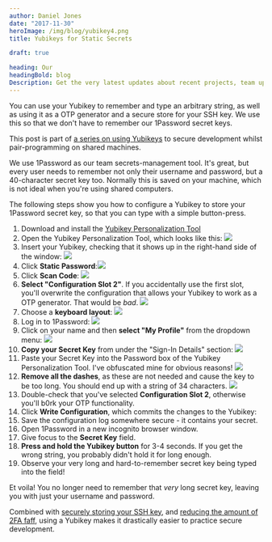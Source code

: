 ```yaml
---
author: Daniel Jones
date: "2017-11-30"
heroImage: /img/blog/yubikey4.png
title: Yubikeys for Static Secrets

draft: true

heading: Our
headingBold: blog
Description: Get the very latest updates about recent projects, team updates, thoughts and industry news from our team of EngineerBetter experts.
---
```


You can use your Yubikey to remember and type an arbitrary string, as well as using it as a OTP generator and a secure store for your SSH key. We use this so that we don't have to remember our 1Password secret keys.

<section class="boxout">
<p>This post is part of <a href="/blog/yubikey-all-the-things/">a series on using Yubikeys</a> to secure development whilst pair-programming on shared machines.</p>
</section>

We use 1Password as our team secrets-management tool. It's great, but every user needs to remember not only their username and password, but a 40-character secret key too. Normally this is saved on your machine, which is not ideal when you're using shared computers.

The following steps show you how to configure a Yubikey to store your 1Password secret key, so that you can type with a simple button-press.

1. Download and install the [Yubikey Personalization Tool](https://www.yubico.com/products/services-software/personalization-tools/use/)
1. Open the Yubikey Personalization Tool, which looks like this: <img src="/img/blog/yubikey-1password/yubikey-personalization-tool.png" class="image fit">
1. Insert your Yubikey, checking that it shows up in the right-hand side of the window: <img src="/img/blog/yubikey-1password/ypt-inserted.png" class="image fit">
1. Click **Static Password**:<img src="/img/blog/yubikey-1password/ypt-static-password.png" class="image fit">
1. Click **Scan Code**: <img src="/img/blog/yubikey-1password/ypt-scan-code.png" class="image fit">
1. **Select "Configuration Slot 2"**. If you accidentally use the first slot, you'll overwrite the configuration that allows your Yubikey to work as a OTP generator. That would be _bad_. <img src="/img/blog/yubikey-1password/ypt-slot-2.png" class="image fit">
1. Choose a **keyboard layout**: <img src="/img/blog/yubikey-1password/ypt-keyboard-layout.png" class="image fit">
1. Log in to 1Password: <img src="/img/blog/yubikey-1password/1password-login.png" class="image fit">
1. Click on your name and then **select "My Profile"** from the dropdown menu: <img src="/img/blog/yubikey-1password/1password-logged-in.png" class="image fit">
1. **Copy your Secret Key** from under the "Sign-In Details" section: <img src="/img/blog/yubikey-1password/1password-singin-details.png" class="image fit">
1. Paste your Secret Key into the Password box of the Yubikey Personalization Tool. I've obfuscated mine for obvious reasons! <img src="/img/blog/yubikey-1password/ypt-pasted.png" class="image fit">
1. **Remove all the dashes**, as these are not needed and cause the key to be too long. You should end up with a string of 34 characters. <img src="/img/blog/yubikey-1password/ypt-dashes-removed.png" class="image fit">
1. Double-check that you've selected **Configuration Slot 2**, otherwise you'll b0rk your OTP functionality.
1. Click **Write Configuration**, which commits the changes to the Yubikey:
1. Save the configuration log somewhere secure - it contains your secret.
1. Open 1Password in a new incognito browser window.
1. Give focus to the **Secret Key** field.
1. **Press and hold the Yubikey button** for 3-4 seconds. If you get the wrong string, you probably didn't hold it for long enough.
1. Observe your very long and hard-to-remember secret key being typed into the field!

Et voila! You no longer need to remember that _very_ long secret key, leaving you with just your username and password.

Combined with [securely storing your SSH key](/blog/yubikey-ssh/), and [reducing the amount of 2FA faff](/blog/yubikey-2fa/), using a Yubikey makes it drastically easier to practice secure development.